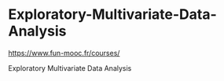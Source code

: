 # Exploratory-Multivariate-Data-Analysis

https://www.fun-mooc.fr/courses/

Exploratory Multivariate Data Analysis

